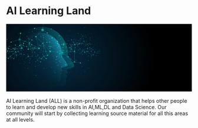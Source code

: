 # AI Learning Land

![ai](https://github.com/AI-Learning-Land/.github/blob/main/img/bb.jpg)


AI Learning Land (ALL) is a non-profit organization that helps other people to learn and develop new skills in AI,ML,DL and Data Science. Our community will start by collecting learning source material for all this areas at all levels. 